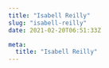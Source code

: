 ```yaml
---
title: "Isabell Reilly"
slug: "isabell-reilly"
date: 2021-02-20T06:51:33Z

meta:
  title: "Isabell Reilly"
---
```


